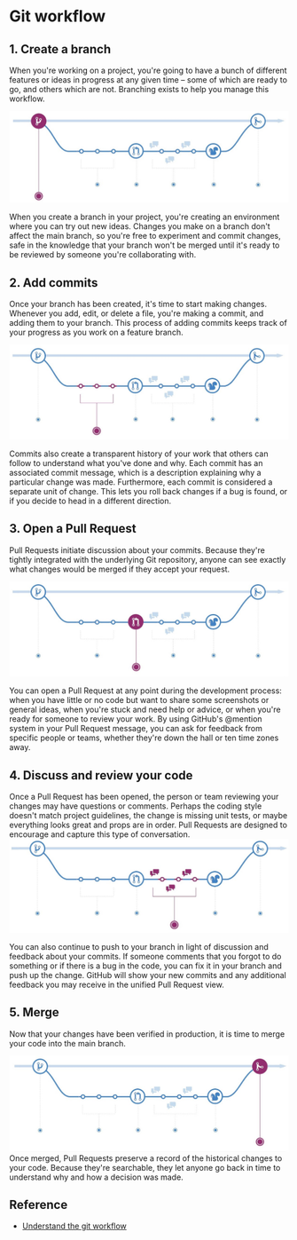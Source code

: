 # Git workflow

## 1. Create a branch
When you're working on a project, you're going to have a bunch of different features or ideas in progress at any given time – some of which are ready to go, and others which are not. Branching exists to help you manage this workflow.  
  
![branchin](../images/branching_step.jpg)

When you create a branch in your project, you're creating an environment where you can try out new ideas. Changes you make on a branch don't affect the main branch, so you're free to experiment and commit changes, safe in the knowledge that your branch won't be merged until it's ready to be reviewed by someone you're collaborating with.

## 2. Add commits

Once your branch has been created, it's time to start making changes. Whenever you add, edit, or delete a file, you're making a commit, and adding them to your branch. This process of adding commits keeps track of your progress as you work on a feature branch.

![commit](../images/commit_step.jpg)

Commits also create a transparent history of your work that others can follow to understand what you've done and why. Each commit has an associated commit message, which is a description explaining why a particular change was made. Furthermore, each commit is considered a separate unit of change. This lets you roll back changes if a bug is found, or if you decide to head in a different direction.

## 3. Open a Pull Request

Pull Requests initiate discussion about your commits. Because they're tightly integrated with the underlying Git repository, anyone can see exactly what changes would be merged if they accept your request.  

![pullrequest](../images/pullrequest_step.jpg)  

You can open a Pull Request at any point during the development process: when you have little or no code but want to share some screenshots or general ideas, when you're stuck and need help or advice, or when you're ready for someone to review your work. By using GitHub's @mention system in your Pull Request message, you can ask for feedback from specific people or teams, whether they're down the hall or ten time zones away.

## 4. Discuss and review your code
Once a Pull Request has been opened, the person or team reviewing your changes may have questions or comments. Perhaps the coding style doesn't match project guidelines, the change is missing unit tests, or maybe everything looks great and props are in order. Pull Requests are designed to encourage and capture this type of conversation.  
![review](../images/reviewcode_step.jpg)


You can also continue to push to your branch in light of discussion and feedback about your commits. If someone comments that you forgot to do something or if there is a bug in the code, you can fix it in your branch and push up the change. GitHub will show your new commits and any additional feedback you may receive in the unified Pull Request view.

## 5. Merge
Now that your changes have been verified in production, it is time to merge your code into the main branch.  

![merge](../images/merge_step.jpg)
Once merged, Pull Requests preserve a record of the historical changes to your code. Because they're searchable, they let anyone go back in time to understand why and how a decision was made.

## Reference
* [Understand the git workflow](https://guides.github.com/introduction/flow/)
